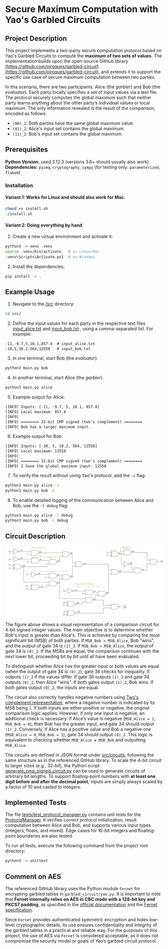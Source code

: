 # Secure Maximum Computation with Yao's Garbled Circuits

## Project Description

This project implements a two-party secure computation protocol based on Yao's Garbled Circuits to compute the **maximum of two sets of values**. The implementation builds upon the open-source GitHub library [https://github.com/ojroques/garbled-circuit](https://github.com/ojroques/garbled-circuit), and extends it to support the specific use case of secure maximum computation between two parties.

In this scenario, there are two participants: Alice (the *garbler*) and Bob (the *evaluator*). Each party locally specifies a set of input values via a text file. The protocol securely computes the global maximum such that neither party learns anything about the other party’s individual values or local maximum. The only information revealed is the result of the comparison, encoded as follows:

- `(00)_2`: Both parties have the same global maximum value.
- `(01)_2`: Alice's input set contains the global maximum.
- `(11)_2`: Bob's input set contains the global maximum.

## Prerequisites

**Python Version:** used 3.12.3 (versions 3.6+ should usually also work)  
**Dependencies:** `pyzmq`, `cryptography`, `sympy`  (for testing only: `parameterized`, `flake8`)

### Installation

#### Variant 1: Works for Linux and should also work for Mac.

```bash
chmod +x install.sh
./install.sh
```

#### Variant 2: Doing everything by hand

1. Create a new virtual environment and activate it:

```bash
python3 -m venv .venv
source .venv/bin/activate   # on Linux/Mac
.venv\Scripts\Activate.ps1  # on Windows
```

2. Install the dependencies:

```bash
pip install -e .
```

## Example Usage

1. Navigate to the [/src](/src) directory:

```bash
cd src/
```

2. Define the input values for each party in the respective text files [input_alice.txt](src/input_alice.txt) and [input_bob.txt](src/input_bob.txt) , using a comma-separated list. For example:

```text
-11,-9.7,5,10.1,857.4  # input_alice.txt
-10,5,10.2,564,12558   # input_bob.txt
```

3. In one terminal, start Bob (the *evaluator*):

```bash
python3 main.py bob
```

4. In another terminal, start Alice (the *garbler*):

```bash
python3 main.py alice
```

5. Example output for Alice:

```
[INFO] Inputs: [-11, -9.7, 5, 10.1, 857.4]
[INFO] Local maximum: 857.4
[INFO] 
[INFO] ======== 32-bit CMP signed (two's complement) ========
[INFO] Bob has a larger maximum input.
```

6. Example output for Bob:

```
[INFO] Inputs: [-10, 5, 10.2, 564, 12558]
[INFO] Local maximum: 12558
[INFO] 
[INFO] ======== 32-bit CMP signed (two's complement) ========
[INFO] I have the global maximum input: 12558
```

7. To verify the result without using Yao's protocol, add the `-v` flag:

```bash
python3 main.py alice -v
python3 main.py bob -v
```

8. To enable detailed logging of the communication between Alice and Bob, use the `-l debug` flag:

```bash
python3 main.py alice -l debug
python3 main.py bob -l debug
```

## Circuit Description

![example_circuit](./figures/cmd_4bit_signed_cropped.jpeg)

The figure above shows a visual representation of a comparison circuit for 4-bit signed integer values. The main objective is to determine whether Bob's input is greater than Alice's. This is achieved by comparing the most significant bit (MSB) of both parties. If `MSB_Bob > MSB_Alice`, Bob "wins", and the output of gate 34 is `(1)_2`. If `MSB_Bob < MSB_Alice`, the output of gate 34 is `(0)_2`. If the MSBs are equal, the comparison continues with the next lower bit, proceeding bit by bit until all have been evaluated.

To distinguish whether Alice has the greater input or both values are equal (when the output of gate 34 is `(0)_2`), gate 36 checks for inequality. It outputs `(1)_2` if the values differ. If gate 36 outputs `(1)_2` and gate 34 outputs `(0)_2`, then Alice "wins". If both gates output `(1)_2`, Bob wins. If both gates output `(0)_2`, the inputs are equal.

The circuit also correctly handles negative numbers using [Two's complement representation](https://en.wikipedia.org/wiki/Two%27s_complement), where a negative number is indicated by its MSB being `1`. If both inputs are either positive or negative, the original comparison logic applies. However, if only one input is negative, an additional check is necessary. If Alice’s value is negative (`MSB_Alice = 1`, `MSB_Bob = 0`), then Bob has the greater input, and gate 34 should output `(1)_2`. Conversely, if Alice has a positive value and Bob a negative one (`MSB_Alice = 0`, `MSB_Bob = 1`), gate 34 should output `(0)_2`. This logic is equivalent to checking whether `MSB_Alice ≠ MSB_Bob` and outputting `MSB_Alice`.

The circuits are defined in JSON format under [src/circuits](src/circuits), following the same structure as in the referenced GitHub library. To scale the 4-bit circuit to larger sizes (e.g., 32-bit), the Python script [generate_cmp_signed_circuit.py](src/circuits/generate_cmp_signed_circuit.py) can be used to generate circuits of arbitrary bit lengths. To support floating-point numbers with **at least one digit before and after the decimal point**, inputs are simply always scaled by a factor of 10 and casted to integers.

## Implemented Tests

The file [tests/test_protocol_manager.py](tests/test_protocol_manager.py) contains unit tests for the [ProtocolManager](src/protocol_manager.py). It verifies correct protocol initialization, result computation between Alice and Bob, and supports various input types (integers, floats, and mixed). Edge cases for 16-bit integers and floating-point boundaries are also tested.

To run all tests, execute the following command from the project root directory:

```bash
python3 -m unittest
```

## Comment on AES

The referenced GitHub library uses the Python module `Fernet` for encrypting garbled tables in `garbled_circuit/yao.py`. It is important to note that **Fernet internally relies on AES in CBC mode with a 128-bit key and PKCS7 padding**, as specified in the [official documentation](https://cryptography.io/en/latest/fernet/#implementation) and the [Fernet specification](https://github.com/fernet/spec/blob/master/Spec.md).

Since `Fernet` provides authenticated symmetric encryption and hides low-level cryptographic details, its use ensures confidentiality and integrity of the garbled tables in a practical and reliable way. For the purposes of this project, the use of AES via `Fernet` is considered acceptable, as it does not compromise the security model or goals of Yao’s garbled circuit protocol.
